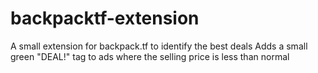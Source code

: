 # backpacktf-extension
A small extension for backpack.tf to identify the best deals
Adds a small green "DEAL!" tag to ads where the selling price is less than normal
